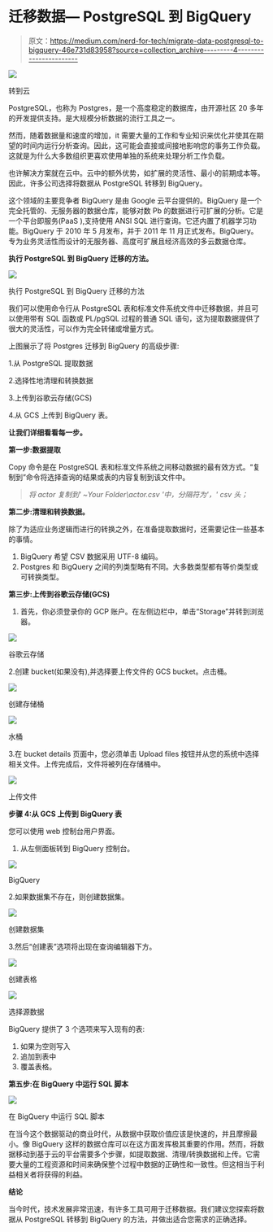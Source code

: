 # 迁移数据— PostgreSQL 到 BigQuery

> 原文：<https://medium.com/nerd-for-tech/migrate-data-postgresql-to-bigquery-46e731d83958?source=collection_archive---------4----------------------->

![](img/19482085679ec74e9a9ac9b1be17cb91.png)

转到云

PostgreSQL，也称为 Postgres，是一个高度稳定的数据库，由开源社区 20 多年的开发提供支持。是大规模分析数据的流行工具之一。

然而，随着数据量和速度的增加，it 需要大量的工作和专业知识来优化并使其在期望的时间内运行分析查询。因此，这可能会直接或间接地影响您的事务工作负载。这就是为什么大多数组织更喜欢使用单独的系统来处理分析工作负载。

也许解决方案就在云中。云中的额外优势，如扩展的灵活性、最小的前期成本等。因此，许多公司选择将数据从 PostgreSQL 转移到 BigQuery。

这个领域的主要竞争者 BigQuery 是由 Google 云平台提供的。BigQuery 是一个完全托管的、无服务器的数据仓库，能够对数 Pb 的数据进行可扩展的分析。它是一个平台即服务(PaaS ),支持使用 ANSI SQL 进行查询。它还内置了机器学习功能。BigQuery 于 2010 年 5 月发布，并于 2011 年 11 月正式发布。BigQuery。专为业务灵活性而设计的无服务器、高度可扩展且经济高效的多云数据仓库。

**执行 PostgreSQL 到 BigQuery 迁移的方法。**

![](img/414f4a00d27df67cae7a68397757b426.png)

执行 PostgreSQL 到 BigQuery 迁移的方法

我们可以使用命令行从 PostgreSQL 表和标准文件系统文件中迁移数据，并且可以使用带有 SQL 函数或 PL/pgSQL 过程的普通 SQL 语句，这为提取数据提供了很大的灵活性，可以作为完全转储或增量方式。

上图展示了将 Postgres 迁移到 BigQuery 的高级步骤:

1.从 PostgreSQL 提取数据

2.选择性地清理和转换数据

3.上传到谷歌云存储(GCS)

4.从 GCS 上传到 BigQuery 表。

**让我们详细看看每一步。**

**第一步:数据提取**

Copy 命令是在 PostgreSQL 表和标准文件系统之间移动数据的最有效方式。“复制到”命令将选择查询的结果或表的内容复制到该文件中。

> *将 actor 复制到' ~Your Folder\actor.csv '中，分隔符为'，' csv 头；*

**第二步:清理和转换数据。**

除了为适应业务逻辑而进行的转换之外，在准备提取数据时，还需要记住一些基本的事情。

1.  BigQuery 希望 CSV 数据采用 UTF-8 编码。
2.  Postgres 和 BigQuery 之间的列类型略有不同。大多数类型都有等价类型或可转换类型。

**第三步:上传到谷歌云存储(GCS)**

1.  首先，你必须登录你的 GCP 账户。在左侧边栏中，单击“Storage”并转到浏览器。

![](img/32c0fc42d1ea6ba84470e0143cf31902.png)

谷歌云存储

2.创建 bucket(如果没有),并选择要上传文件的 GCS bucket。点击桶。

![](img/4baac315086d846d8337a11e7ca8b32b.png)

创建存储桶

![](img/bce3a9321698134c37787c5a337c8840.png)

水桶

3.在 bucket details 页面中，您必须单击 Upload files 按钮并从您的系统中选择相关文件。上传完成后，文件将被列在存储桶中。

![](img/24f71bfb8b7cff5d17d4e1e3fa961d12.png)

上传文件

**步骤 4:从 GCS 上传到 BigQuery 表**

您可以使用 web 控制台用户界面。

1.  从左侧面板转到 BigQuery 控制台。

![](img/59d3bb65f0e498c5487ec511c7d03169.png)

BigQuery

2.如果数据集不存在，则创建数据集。

![](img/d47fbe556d6b3ae30a86503dcf423b28.png)

创建数据集

3.然后“创建表”选项将出现在查询编辑器下方。

![](img/455bf0d2df7e9fc7405556944ae1b737.png)

创建表格

![](img/ae998045d6be66cf18d27dd484127396.png)

选择源数据

BigQuery 提供了 3 个选项来写入现有的表:

1.  如果为空则写入
2.  追加到表中
3.  覆盖表格。

**第五步:在 BigQuery 中运行 SQL 脚本**

![](img/64dbc7fbee449051a831a3278fce8728.png)

在 BigQuery 中运行 SQL 脚本

在当今这个数据驱动的商业时代，从数据中获取价值应该是快速的，并且摩擦最小。像 BigQuery 这样的数据仓库可以在这方面发挥极其重要的作用。然而，将数据移动到基于云的平台需要多个步骤，如提取数据、清理/转换数据和上传。它需要大量的工程资源和时间来确保整个过程中数据的正确性和一致性。但这相当于利益相关者将获得的利益。

**结论**

当今时代，技术发展非常迅速，有许多工具可用于迁移数据。我们建议您探索将数据从 PostgreSQL 转移到 BigQuery 的方法，并做出适合您需求的正确选择。